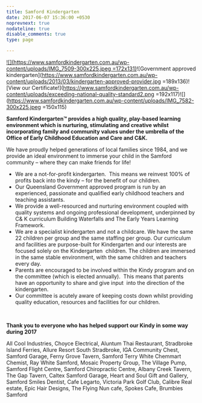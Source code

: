 ```yaml
---
title: Samford Kindergarten
date: 2017-06-07 15:36:00 +0530
noprevnext: true
nodateline: true
disable_comments: true
type: page

---
```

[![](https://www.samfordkindergarten.com.au/wp-content/uploads/IMG_7509-300x225.jpeg =172x131)](https://www.samfordkindergarten.com.au/wp-content/uploads/IMG_9780.jpg)![Government approved kindergarten](https://www.samfordkindergarten.com.au/wp-content/uploads/2013/03/kindergarten-approved-provider.jpg =189x136)![View our Certificate!](https://www.samfordkindergarten.com.au/wp-content/uploads/exceeding-national-quality-standard2.png =192x117)![](https://www.samfordkindergarten.com.au/wp-content/uploads/IMG_7582-300x225.jpeg =150x115)  

**Samford Kindergarten™ provides a high quality, play-based learning environment which is nurturing, stimulating and creative whilst incorporating family and community values under the umbrella of the Office of Early Childhood Education and Care and C&K.**

We have proudly helped generations of local families since 1984, and we provide an ideal environment to immerse your child in the Samford community – where they can make friends for life!

* We are a not-for-profit kindergarten.  This means we reinvest 100% of profits back into the kindy – for the benefit of our children.
* Our Queensland Government approved program is run by an experienced, passionate and qualified early childhood teachers and teaching assistants.
* We provide a well-resourced and nurturing environment coupled with quality systems and ongoing professional development, underpinned by C& K curriculum Building Waterfalls and The Early Years Learning Framework.
* We are a specialist kindergarten and not a childcare. We have the same 22 children per group and the same staffing per group. Our curriculum and facilities are purpose-built for Kindergarten and our interests are focused solely on the Kindergarten  children. The children are immersed in the same stable environment, with the same children and teachers every day.
* Parents are encouraged to be involved within the Kindy program and on the committee (which is elected annually).  This means that parents have an opportunity to share and give input  into the direction of the kindergarten.
* Our committee is acutely aware of keeping costs down whilst providing quality education, resources and facilities for our children.

 

**Thank you to everyone who has helped support our Kindy in some way during 2017**

All Cool Industries, Choyce Electrical, Aluntum Thai Restaurant, Stradbroke Island Ferries, Allure Resort South Stradbroke, IGA Community Chest, Samford Garage, Ferny Grove Tavern, Samford Terry White Chemmart Chemist, Ray White Samford, Mosaic Property Group, The Village Pump, Samford Flight Centre, Samford Chiropractic Centre, Albany Creek Tavern, The Gap Tavern, Caltex Samford Garage, Heart and Soul Gift and Gallery, Samford Smiles Dentist, Cafe Legarto, Victoria Park Golf Club, Calibre Real estate, Epic Hair Designs, The Flying Nun cafe, Spokes Cafe, Brumbies Samford